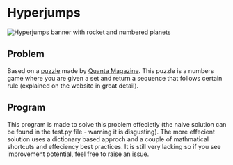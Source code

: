 # Hyperjumps
<img src="https://github.com/aceniccola/hyperjumps/blob/main/Hyperjumps-bySamuelVelasco-Lede-scaled.png" alt="Hyperjumps banner with rocket and numbered planets">

## Problem
Based on a [puzzle](https://hyperjumps.quantamagazine.org/) made by [Quanta Magazine](https://www.quantamagazine.org/introducing-quantas-new-math-game-hyperjumps-20230303/). This puzzle is a numbers game where you are given a set and return a sequence that follows certain rule (explained on the website in great detail).

## Program
This program is made to solve this problem effecietly (the naive solution can be found in the test.py file - warning it is disgusting). The more effecient solution uses a dictionary based approch and a couple of mathmatical shortcuts and effeciency best practices. It is still very lacking so if you see improvement potential, feel free to raise an issue. 


